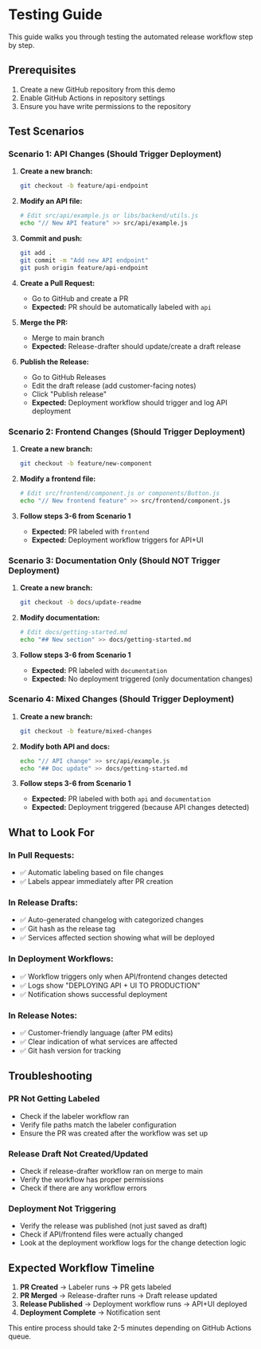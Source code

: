 # Testing Guide

This guide walks you through testing the automated release workflow step by step.

## Prerequisites

1. Create a new GitHub repository from this demo
2. Enable GitHub Actions in repository settings
3. Ensure you have write permissions to the repository

## Test Scenarios

### Scenario 1: API Changes (Should Trigger Deployment)

1. **Create a new branch:**

   ```bash
   git checkout -b feature/api-endpoint
   ```

2. **Modify an API file:**

   ```bash
   # Edit src/api/example.js or libs/backend/utils.js
   echo "// New API feature" >> src/api/example.js
   ```

3. **Commit and push:**

   ```bash
   git add .
   git commit -m "Add new API endpoint"
   git push origin feature/api-endpoint
   ```

4. **Create a Pull Request:**

   - Go to GitHub and create a PR
   - **Expected:** PR should be automatically labeled with `api`

5. **Merge the PR:**

   - Merge to main branch
   - **Expected:** Release-drafter should update/create a draft release

6. **Publish the Release:**
   - Go to GitHub Releases
   - Edit the draft release (add customer-facing notes)
   - Click "Publish release"
   - **Expected:** Deployment workflow should trigger and log API deployment

### Scenario 2: Frontend Changes (Should Trigger Deployment)

1. **Create a new branch:**

   ```bash
   git checkout -b feature/new-component
   ```

2. **Modify a frontend file:**

   ```bash
   # Edit src/frontend/component.js or components/Button.js
   echo "// New frontend feature" >> src/frontend/component.js
   ```

3. **Follow steps 3-6 from Scenario 1**
   - **Expected:** PR labeled with `frontend`
   - **Expected:** Deployment workflow triggers for API+UI

### Scenario 3: Documentation Only (Should NOT Trigger Deployment)

1. **Create a new branch:**

   ```bash
   git checkout -b docs/update-readme
   ```

2. **Modify documentation:**

   ```bash
   # Edit docs/getting-started.md
   echo "## New section" >> docs/getting-started.md
   ```

3. **Follow steps 3-6 from Scenario 1**
   - **Expected:** PR labeled with `documentation`
   - **Expected:** No deployment triggered (only documentation changes)

### Scenario 4: Mixed Changes (Should Trigger Deployment)

1. **Create a new branch:**

   ```bash
   git checkout -b feature/mixed-changes
   ```

2. **Modify both API and docs:**

   ```bash
   echo "// API change" >> src/api/example.js
   echo "## Doc update" >> docs/getting-started.md
   ```

3. **Follow steps 3-6 from Scenario 1**
   - **Expected:** PR labeled with both `api` and `documentation`
   - **Expected:** Deployment triggered (because API changes detected)

## What to Look For

### In Pull Requests:

- ✅ Automatic labeling based on file changes
- ✅ Labels appear immediately after PR creation

### In Release Drafts:

- ✅ Auto-generated changelog with categorized changes
- ✅ Git hash as the release tag
- ✅ Services affected section showing what will be deployed

### In Deployment Workflows:

- ✅ Workflow triggers only when API/frontend changes detected
- ✅ Logs show "DEPLOYING API + UI TO PRODUCTION"
- ✅ Notification shows successful deployment

### In Release Notes:

- ✅ Customer-friendly language (after PM edits)
- ✅ Clear indication of what services are affected
- ✅ Git hash version for tracking

## Troubleshooting

### PR Not Getting Labeled

- Check if the labeler workflow ran
- Verify file paths match the labeler configuration
- Ensure the PR was created after the workflow was set up

### Release Draft Not Created/Updated

- Check if release-drafter workflow ran on merge to main
- Verify the workflow has proper permissions
- Check if there are any workflow errors

### Deployment Not Triggering

- Verify the release was published (not just saved as draft)
- Check if API/frontend files were actually changed
- Look at the deployment workflow logs for the change detection logic

## Expected Workflow Timeline

1. **PR Created** → Labeler runs → PR gets labeled
2. **PR Merged** → Release-drafter runs → Draft release updated
3. **Release Published** → Deployment workflow runs → API+UI deployed
4. **Deployment Complete** → Notification sent

This entire process should take 2-5 minutes depending on GitHub Actions queue.

